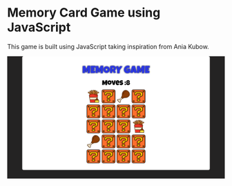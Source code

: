 # Memory Card Game using JavaScript
 This game is built using JavaScript taking inspiration from Ania Kubow.
 
 ![](https://github.com/vivekthedev/memory-game-js/blob/main/screen.png)
